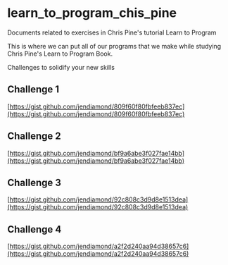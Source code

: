 # learn_to_program_chis_pine
Documents related to exercises in Chris Pine's tutorial Learn to Program

This is where we can put all of our programs that we make while studying Chris Pine's Learn to Program Book.

Challenges to solidify your new skills

## Challenge 1
[https://gist.github.com/jendiamond/809f60f80fbfeeb837ec](https://gist.github.com/jendiamond/809f60f80fbfeeb837ec)

## Challenge 2
[https://gist.github.com/jendiamond/bf9a6abe3f027fae14bb](https://gist.github.com/jendiamond/bf9a6abe3f027fae14bb)

## Challenge 3
[https://gist.github.com/jendiamond/92c808c3d9d8e1513dea](https://gist.github.com/jendiamond/92c808c3d9d8e1513dea)

## Challenge 4
[https://gist.github.com/jendiamond/a2f2d240aa94d38657c6](https://gist.github.com/jendiamond/a2f2d240aa94d38657c6)
